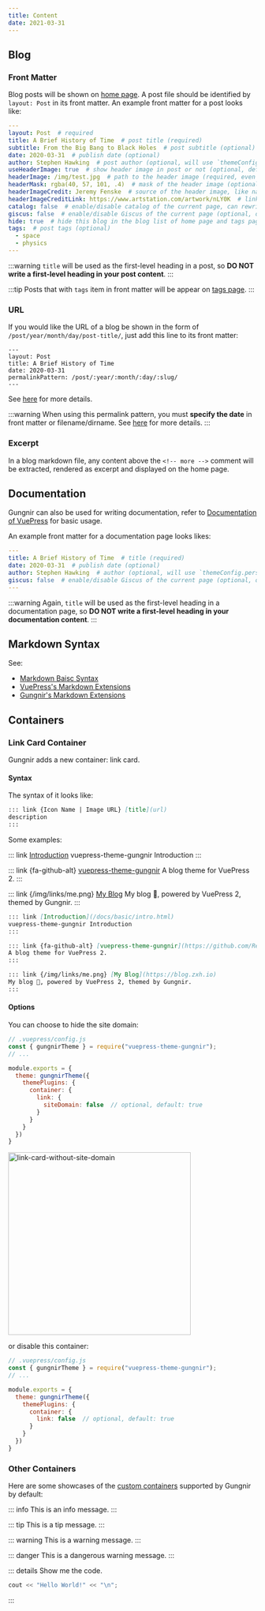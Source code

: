 ```yaml
---
title: Content
date: 2021-03-31
---
```


## Blog

### Front Matter

Blog posts will be shown on [home page](/). A post file should be identified by `layout: Post` in its front matter. An example front matter for a post looks like:

```yaml
---
layout: Post  # required
title: A Brief History of Time  # post title (required)
subtitle: From the Big Bang to Black Holes  # post subtitle (optional)
date: 2020-03-31  # publish date (optional)
author: Stephen Hawking  # post author (optional, will use `themeConfig.personalInfo.name` as default if it is not specified)
useHeaderImage: true  # show header image in post or not (optional, default: false)
headerImage: /img/test.jpg  # path to the header image (required, even if `useHeaderImage` is false, becasue header image would also be shown on home page)
headerMask: rgba(40, 57, 101, .4)  # mask of the header image (optional)
headerImageCredit: Jeremy Fenske  # source of the header image, like name of the author or website (optional, only works when "useHeaderImage: true")
headerImageCreditLink: https://www.artstation.com/artwork/nLY0K  # link to the source of the header image (optional, only works when "useHeaderImage: true")
catalog: false  # enable/disable catalog of the current page, can rewrite `themeConfig.catalog` (optional, default: true)
giscus: false  # enable/disable Giscus of the current page (optional, default: true)
hide: true  # hide this blog in the blog list of home page and tags page or not (optional, default: false)
tags:  # post tags (optional)
  - space
  - physics
---
```

:::warning
`title` will be used as the first-level heading in a post, so **DO NOT write a first-level heading in your post content**.
:::

:::tip
Posts that with `tags` item in front matter will be appear on [tags page](/tags/).
:::

### URL

If you would like the URL of a blog be shown in the form of `/post/year/month/day/post-title/`, just add this line to its front matter:

```yaml{5}
---
layout: Post
title: A Brief History of Time
date: 2020-03-31
permalinkPattern: /post/:year/:month/:day/:slug/
---
```

See [here](https://v2.vuepress.vuejs.org/reference/frontmatter.html#permalinkpattern) for more details.


:::warning
When using this permalink pattern, you must **specify the date** in front matter or filename/dirname. See [here](https://v2.vuepress.vuejs.org/reference/frontmatter.html#permalinkpattern) for more details.
:::


### Excerpt

In a blog markdown file, any content above the `<!-- more -->` comment will be extracted, rendered as excerpt and displayed on the home page.



## Documentation

Gungnir can also be used for writing documentation, refer to [Documentation of VuePress](https://v2.vuepress.vuejs.org/guide/) for basic usage.

An example front matter for a documentation page looks likes:

```yaml
---
title: A Brief History of Time  # title (required)
date: 2020-03-31  # publish date (optional)
author: Stephen Hawking  # author (optional, will use `themeConfig.personalInfo.name` as default if it is not specified)
giscus: false  # enable/disable Giscus of the current page (optional, default: true)
---
```

:::warning
Again, `title` will be used as the first-level heading in a documentation page, so **DO NOT write a first-level heading in your documentation content**.
:::


## Markdown Syntax

See:

- [Markdown Baisc Syntax](https://www.markdownguide.org/basic-syntax/)
- [VuePress's Markdown Extensions](https://v2.vuepress.vuejs.org/guide/markdown.html)
- [Gungnir's Markdown Extensions](/docs/advanced/features/)


## Containers

### Link Card Container

Gungnir adds a new container: link card. 

#### Syntax

The syntax of it looks like:

```md
::: link {Icon Name | Image URL} [title](url)
description
:::
```

Some examples:

::: link [Introduction](/docs/basic/intro.html)
vuepress-theme-gungnir Introduction
:::

::: link {fa-github-alt} [vuepress-theme-gungnir](https://github.com/Renovamen/vuepress-theme-gungnir)
A blog theme for VuePress 2.
:::

::: link {/img/links/me.png} [My Blog](https://blog.zxh.io)
My blog 🧐, powered by VuePress 2, themed by Gungnir.
:::


```md
::: link [Introduction](/docs/basic/intro.html)
vuepress-theme-gungnir Introduction
:::

::: link {fa-github-alt} [vuepress-theme-gungnir](https://github.com/Renovamen/vuepress-theme-gungnir)
A blog theme for VuePress 2.
:::

::: link {/img/links/me.png} [My Blog](https://blog.zxh.io)
My blog 🧐, powered by VuePress 2, themed by Gungnir.
:::
```

#### Options

You can choose to hide the site domain:

```js
// .vuepress/config.js
const { gungnirTheme } = require("vuepress-theme-gungnir");
// ...

module.exports = {
  theme: gungnirTheme({
    themePlugins: {
      container: {
        link: {
          siteDomain: false  // optional, default: true
        }
      }
    }
  })
}
```

<img src="/img/docs/link-card-without-site-domain.png" width="370px" style="margin-left: 0" alt="link-card-without-site-domain" />

or disable this container:

```js
// .vuepress/config.js
const { gungnirTheme } = require("vuepress-theme-gungnir");
// ...

module.exports = {
  theme: gungnirTheme({
    themePlugins: {
      container: {
        link: false  // optional, default: true
      }
    }
  })
}
```


### Other Containers

Here are some showcases of the [custom containers](https://v2.vuepress.vuejs.org/reference/plugin/container.html) supported by Gungnir by default:

::: info
This is an info message.
:::

::: tip
This is a tip message.
:::

::: warning
This is a warning message.
:::

::: danger
This is a dangerous warning message.
:::

::: details Show me the code.
```cpp
cout << "Hello World!" << "\n";
```
:::
